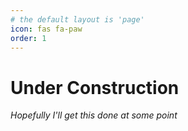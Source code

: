 ```yaml
---
# the default layout is 'page'
icon: fas fa-paw
order: 1
---
```

# Under Construction
_Hopefully I'll get this done at some point_